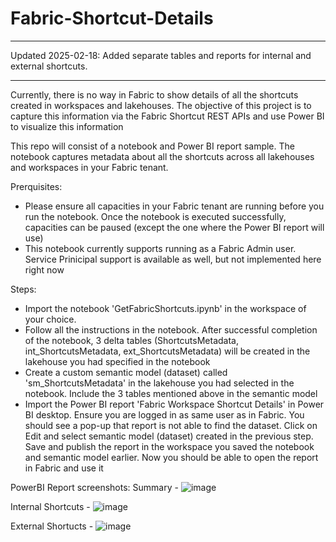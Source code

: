# Fabric-Shortcut-Details

*****
Updated 2025-02-18:
Added separate tables and reports for internal and external shortcuts.
*****

Currently, there is no way in Fabric to show details of all the shortcuts created in workspaces and lakehouses. The objective of this project is to capture this information via the Fabric Shortcut REST APIs and use Power BI to visualize this information

This repo will consist of a notebook and Power BI report sample. The notebook captures metadata about all the shortcuts across all lakehouses and workspaces in your Fabric tenant. 

Prerquisites:
- Please ensure all capacities in your Fabric tenant are running before you run the notebook. Once the notebook is executed successfully, capacities can be paused (except the one where the Power BI report will use)
- This notebook currently supports running as a Fabric Admin user. Service Prinicipal support is available as well, but not implemented here right now

Steps:

- Import the notebook 'GetFabricShortcuts.ipynb' in the workspace of your choice.
- Follow all the instructions in the notebook. After successful completion of the notebook, 3 delta tables (ShortcutsMetadata, int_ShortcutsMetadata, ext_ShortcutsMetadata) will be created in the lakehouse you had specified in the notebook
- Create a custom semantic model (dataset) called 'sm_ShortcutsMetadata' in the lakehouse you had selected in the notebook. Include the 3 tables mentioned above in the semantic model
- Import the Power BI report 'Fabric Workspace Shortcut Details' in Power BI desktop. Ensure you are logged in as same user as in Fabric. You should see a pop-up that report is not able to find the dataset. Click on Edit and select semantic model (dataset) created 
  in the previous step. Save and publish the report in the workspace you saved the notebook and semantic model earlier. Now you should be able to open the report in Fabric and use it

PowerBI Report screenshots:
Summary -
![image](https://github.com/user-attachments/assets/a31b365a-fa93-412a-8f0a-b60503979209)

Internal Shortcuts -
![image](https://github.com/user-attachments/assets/225869f8-4394-4669-8957-3ebddca47eb1)

External Shortucts -
![image](https://github.com/user-attachments/assets/21dac989-eb8e-48dd-90ae-2b75f5fcaf22)


